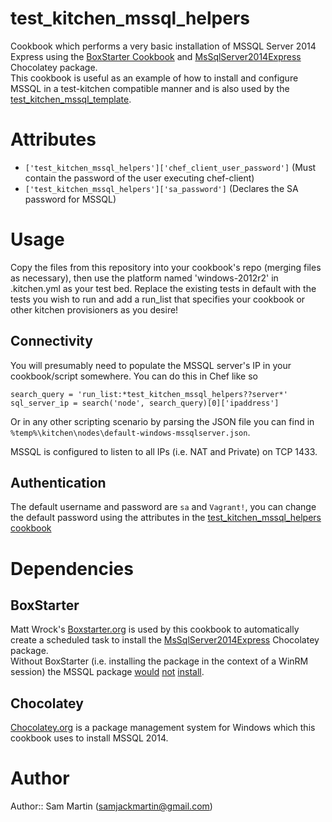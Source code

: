 # test_kitchen_mssql_helpers
Cookbook which performs a very basic installation of MSSQL Server 2014 Express using the [BoxStarter Cookbook](https://github.com/mwrock/boxstarter-cookbook) and [MsSqlServer2014Express](https://chocolatey.org/packages/MsSqlServer2014Express) Chocolatey package.  
This cookbook is useful as an example of how to install and configure MSSQL in a test-kitchen compatible manner and is also used by the [test_kitchen_mssql_template](https://github.com/Sam-Martin/test_kitchen_mssql_template).

# Attributes
* `['test_kitchen_mssql_helpers']['chef_client_user_password']` (Must contain the password of the user executing chef-client)  
* `['test_kitchen_mssql_helpers']['sa_password']` (Declares the SA password for MSSQL)

# Usage
Copy the files from this repository into your cookbook's repo (merging files as necessary), then use the platform named 'windows-2012r2' in .kitchen.yml as your test bed. Replace the existing tests in default with the tests you wish to run and add a run_list that specifies your cookbook or other kitchen provisioners as you desire!

## Connectivity
You will presumably need to populate the MSSQL server's IP in your cookbook/script somewhere. You can do this in Chef like so
```
search_query = 'run_list:*test_kitchen_mssql_helpers??server*'
sql_server_ip = search('node', search_query)[0]['ipaddress']
```

Or in any other scripting scenario by parsing the JSON file you can find in `%temp%\kitchen\nodes\default-windows-mssqlserver.json`.

MSSQL is configured to listen to all IPs (i.e. NAT and Private) on TCP 1433.

## Authentication
The default username and password are `sa` and `Vagrant!`, you can change the default password using the attributes in the [test_kitchen_mssql_helpers cookbook](https://github.com/Sam-Martin/test_kitchen_mssql_template)

# Dependencies
## BoxStarter
Matt Wrock's [Boxstarter.org](http://boxstarter.org) is used by this cookbook to automatically create a scheduled task to install the [MsSqlServer2014Express](https://chocolatey.org/packages/MsSqlServer2014Express) Chocolatey package.  
Without BoxStarter (i.e. installing the package in the context of a WinRM session) the MSSQL package [would](http://www.hurryupandwait.io/blog/safely-running-windows-automation-operations-that-typically-fail-over-winrm-or-powershell-remoting
) [not](https://learn.chef.io/manage-a-web-app/windows/configure-sql-server/) [install](http://stackoverflow.com/questions/26523301/powershell-remoting-executing-sql-server-installation-msi-fails).
## Chocolatey
[Chocolatey.org](https://chocolatey.org/) is a package management system for Windows which this cookbook uses to install MSSQL 2014.

# Author

Author:: Sam Martin (<samjackmartin@gmail.com>)
